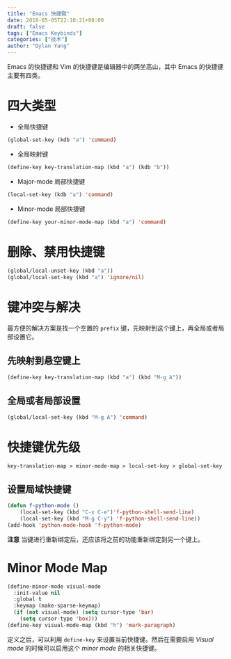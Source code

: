 ```yaml
---
title: "Emacs 快捷键"
date: 2018-05-05T22:10:21+08:00
draft: false
tags: ["Emacs Keybinds"]
categories: ["技术"]
author: "Dylan Yang"
---
```


Emacs 的快捷键和 Vim 的快捷键是编辑器中的两坐高山，其中 Emacs 的快捷键主要有四类。
<!--more-->

# 四大类型

- 全局快捷键

``` lisp
(global-set-key (kdb "a") 'command)
```

- 全局映射键

``` lisp
(define-key key-translation-map (kbd "a") (kdb "b"))
```

- Major-mode 局部快捷键

``` lisp
(local-set-key (kdb "a") 'command)
```
- Minor-mode 局部快捷键

``` lisp
(define-key your-minor-mode-map (kbd "a") 'command)
```

# 删除、禁用快捷键

``` lisp
(global/local-unset-key (kbd "a"))
(global/local-set-key (kbd "a") 'ignore/nil)
```

# 键冲突与解决

最方便的解决方案是找一个空置的 `prefix` 键，先映射到这个键上，再全局或者局部设置它。

## 先映射到悬空键上

``` lisp
(define-key key-translation-map (kbd "a") (kbd "M-g A"))
```

## 全局或者局部设置

``` lisp
(global/local-set-key (kbd "M-g A") 'command)
```

# 快捷键优先级

`key-translation-map > minor-mode-map > local-set-key > global-set-key`

## 设置局域快捷键

``` lisp
(defun f-python-mode ()
    (local-set-key (kbd "C-x C-e")'f-python-shell-send-line)
    (local-set-key (kbd "M-g C-y") 'f-python-shell-send-line))
(add-hook 'python-mode-hook 'f-python-mode)
```

 **注意** 当键进行重新绑定后，还应该将之前的功能重新绑定到另一个键上。

# Minor Mode Map

``` lisp
(define-minor-mode visual-mode
  :init-value nil
  :global t
  :keymap (make-sparse-keymap)
  (if (not visual-mode) (setq cursor-type 'bar)
    (setq cursor-type 'box)))
(define-key visual-mode-map (kbd "h") 'mark-paragraph)
```

定义之后，可以利用 `define-key` 来设置当前快捷键。然后在需要启用 *Visual mode* 的时候可以启用这个 *minor mode* 的相关快捷键。
